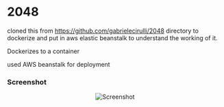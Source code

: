 # 2048
cloned this from https://github.com/gabrielecirulli/2048 directory to dockerize and put in aws elastic beanstalk to understand the working of it. 

Dockerizes to a container

used AWS beanstalk for deployment

### Screenshot

<p align="center">
  <img src="https://cloud.githubusercontent.com/assets/1175750/8614312/280e5dc2-26f1-11e5-9f1f-5891c3ca8b26.png" alt="Screenshot"/>
</p>



